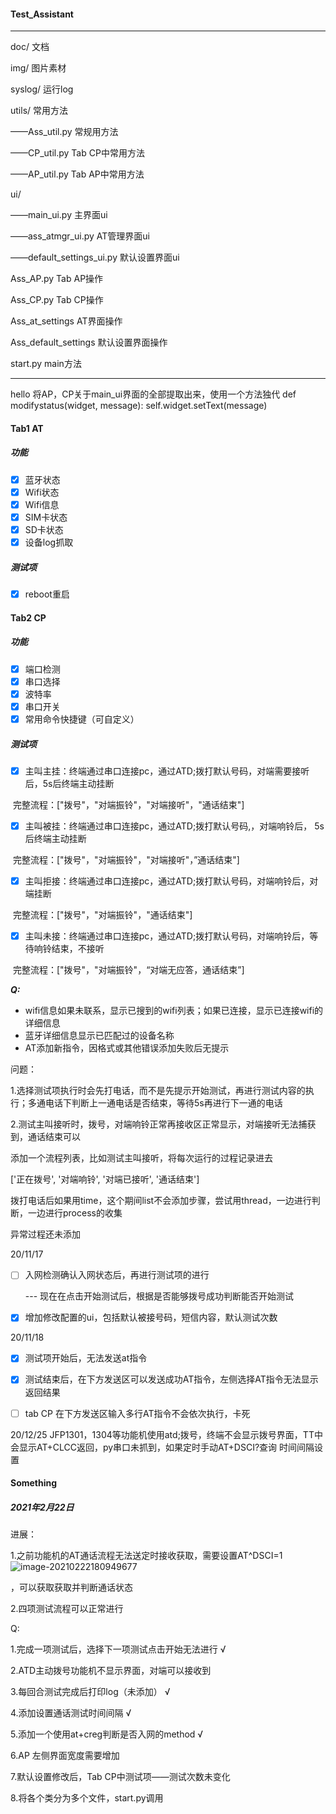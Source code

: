 #### Test_Assistant

---

doc/  文档

img/   图片素材

syslog/   运行log

utils/  常用方法

——Ass_util.py  常规用方法

——CP_util.py   Tab CP中常用方法

——AP_util.py   Tab AP中常用方法

ui/

——main_ui.py   主界面ui

——ass_atmgr_ui.py   AT管理界面ui

——default_settings_ui.py   默认设置界面ui

Ass_AP.py    Tab AP操作

Ass_CP.py    Tab CP操作

Ass_at_settings   AT界面操作

Ass_default_settings  默认设置界面操作

start.py   main方法

---


hello
将AP，CP关于main_ui界面的全部提取出来，使用一个方法独代
def modifystatus(widget, message):
    self.widget.setText(message)
    



#### Tab1 AT

##### 功能

- [x] 蓝牙状态
- [x] Wifi状态
- [x] Wifi信息
- [x] SIM卡状态
- [x] SD卡状态
- [x] 设备log抓取

##### 测试项

- [x] reboot重启

  

#### Tab2 CP

##### 功能

- [x] 端口检测
- [x] 串口选择
- [x] 波特率
- [x] 串口开关
- [x] 常用命令快捷键（可自定义）

##### 测试项

- [x] 主叫主挂：终端通过串口连接pc，通过ATD;拨打默认号码，对端需要接听后，5s后终端主动挂断

​					完整流程：["拨号"，"对端振铃"，"对端接听"，"通话结束"]

- [x] 主叫被挂：终端通过串口连接pc，通过ATD;拨打默认号码,，对端响铃后， 5s后终端主动挂断

​					完整流程：["拨号"，"对端振铃"，"对端接听"，”通话结束"]

- [x] 主叫拒接：终端通过串口连接pc，通过ATD;拨打默认号码，对端响铃后，对端挂断

​					完整流程：["拨号"，"对端振铃"，"通话结束"]

- [x] 主叫未接：终端通过串口连接pc，通过ATD;拨打默认号码，对端响铃后，等待响铃结束，不接听

​					完整流程：["拨号"，"对端振铃"，“对端无应答，通话结束”]




 ***Q:***

 - wifi信息如果未联系，显示已搜到的wifi列表；如果已连接，显示已连接wifi的详细信息
 - 蓝牙详细信息显示已匹配过的设备名称
 - AT添加新指令，因格式或其他错误添加失败后无提示

问题：

​	1.选择测试项执行时会先打电话，而不是先提示开始测试，再进行测试内容的执行；多通电话下判断上一通电话是否结束，等待5s再进行下一通的电话

​	2.测试主叫接听时，拨号，对端响铃正常再接收区正常显示，对端接听无法捕获到，通话结束可以

添加一个流程列表，比如测试主叫接听，将每次运行的过程记录进去

['正在拨号', '对端响铃', '对端已接听', '通话结束']

拨打电话后如果用time，这个期间list不会添加步骤，尝试用thread，一边进行判断，一边进行process的收集

异常过程还未添加

20/11/17

- [ ] 入网检测确认入网状态后，再进行测试项的进行

  --- 现在在点击开始测试后，根据是否能够拨号成功判断能否开始测试

- [x] 增加修改配置的ui，包括默认被接号码，短信内容，默认测试次数



20/11/18

- [x] 测试项开始后，无法发送at指令

- [x] 测试结束后，在下方发送区可以发送成功AT指令，左侧选择AT指令无法显示返回结果

- [ ] tab CP 在下方发送区输入多行AT指令不会依次执行，卡死



20/12/25
JFP1301，1304等功能机使用atd;拨号，终端不会显示拨号界面，TT中会显示AT+CLCC返回，py串口未抓到，如果定时手动AT+DSCI?查询
时间间隔设置





#### Something

##### 2021年2月22日

进展：

1.之前功能机的AT通话流程无法送定时接收获取，需要设置AT^DSCI=1![image-20210222180949677](C:\Users\wangyanlin\AppData\Roaming\Typora\typora-user-images\image-20210222180949677.png)

，可以获取获取并判断通话状态

2.四项测试流程可以正常进行



Q:

1.完成一项测试后，选择下一项测试点击开始无法进行    √

2.ATD主动拨号功能机不显示界面，对端可以接收到

3.每回合测试完成后打印log（未添加） √

4.添加设置通话测试时间间隔  √

5.添加一个使用at+creg判断是否入网的method  √

6.AP 左侧界面宽度需要增加

7.默认设置修改后，Tab CP中测试项——测试次数未变化

8.将各个类分为多个文件，start.py调用



